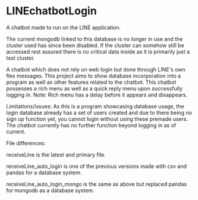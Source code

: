 # LINEchatbotLogin
A chatbot made to run on the LINE application.

The current mongodb linked to this database is no longer in use and the cluster used has since been disabled. If the cluster can somehow still be accessed rest assured there is no critical data inside as it is primarily just a test cluster.

A chatbot which does not rely on web login but done through LINE's own flex messages. This project aims to show database incorporation into a program as well as other features related to the chatbot. This chatbot possesses a rich menu as well as a quick reply menu upon successfully logging in. Note: Rich menu has a delay before it appears and disappears.

Limitations/issues:
As this is a program showcasing database usage, the login database already has a set of users created and due to there being no sign up function yet, you cannot login without using these premade users.
The chatbot currently has no further function beyond logging in as of current.

File differences:

receiveLine is the latest and primary file.

receiveLine_auto_login is one of the previous versions made with csv and pandas for a database system.

receiveLine_auto_login_mongo is the same as above but replaced pandas for mongodb as a database system.
